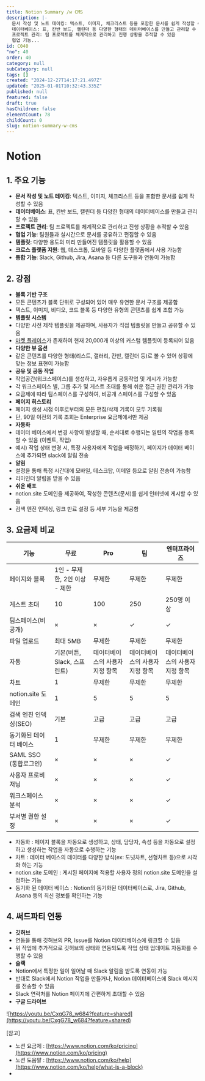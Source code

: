 ```yaml
---
title: Notion Summary /w CMS
description: |-
  문서 작성 및 노트 테이킹: 텍스트, 이미지, 체크리스트 등을 포함한 문서를 쉽게 작성할 수 있음
  데이터베이스: 표, 칸반 보드, 캘린더 등 다양한 형태의 데이터베이스를 만들고 관리할 수 있음
  프로젝트 관리: 팀 프로젝트를 체계적으로 관리하고 진행 상황을 추적할 수 있음
  협업 기능...
id: C040
"no": 40
order: 40
category: null
subCategory: null
tags: []
created: "2024-12-27T14:17:21.497Z"
updated: "2025-01-01T10:32:43.335Z"
published: null
featured: false
draft: true
hasChildren: false
elementCount: 78
childCount: 0
slug: notion-summary-w-cms
---
```


# Notion



## 1. 주요 기능

- **문서 작성 및 노트 테이킹**: 텍스트, 이미지, 체크리스트 등을 포함한 문서를 쉽게 작성할 수 있음
- **데이터베이스**: 표, 칸반 보드, 캘린더 등 다양한 형태의 데이터베이스를 만들고 관리할 수 있음
- **프로젝트 관리**: 팀 프로젝트를 체계적으로 관리하고 진행 상황을 추적할 수 있음
- **협업 기능**: 팀원들과 실시간으로 문서를 공유하고 편집할 수 있음
- **템플릿**: 다양한 용도의 미리 만들어진 템플릿을 활용할 수 있음
- **크로스 플랫폼 지원**: 웹, 데스크톱, 모바일 등 다양한 플랫폼에서 사용 가능함
- **통합 기능**: Slack, Github, Jira, Asana 등 다른 도구들과 연동이 가능함


## 2. 강점

- **블록 기반 구조**
- 모든 콘텐츠가 블록 단위로 구성되어 있어 매우 유연한 문서 구조를 제공함
- 텍스트, 이미지, 비디오, 코드 블록 등 다양한 유형의 콘텐츠를 쉽게 조합 가능
- **템플릿 시스템**
- 다양한 사전 제작 템플릿을 제공하며, 사용자가 직접 템플릿을 만들고 공유할 수 있음
- [마켓 플레이스](https://www.notion.com/ko/templates)가 존재하여 현재 20,000개 이상의 커스텀 템플릿이 등록되어 있음
- **다양한 뷰 옵션**
- 같은 콘텐츠를 다양한 형태(리스트, 갤러리, 칸반, 캘린더 등)로 볼 수 있어 상황에 맞는 정보 표현이 가능함
- **공유 및 공동 작업**
- 작업공간(워크스페이스)를 생성하고, 자유롭게 공동작업 및 게시가 가능함
- 각 워크스페이스 별, 그룹 추가 및 게스트 초대를 통해 쉬운 접근 권한 관리가 가능
- 요금제에 따라 팀스페이스를 구성하여, 비공개 스페이스를 구성할 수 있음
- **페이지 히스토리**
- 페이지 생성 시점 이후로부터의 모든 편집/삭제 기록이 모두 기록됨
- 단, 90일 이전의 기록 조회는 Enterprise 요금제에서만 제공 
- **자동화**
- 데이터 베이스에서 변경 사항이 발생할 때, 순서대로 수행되는 일련의 작업을 등록할 수 있음 (이벤트, 작업)
- 예시) 작업 상태 변경 시, 특정 사용자에게 작업을 배정하기, 페이지가 데이터 베이스에 추가되면 slack에 알림 전송 
- **알림**
- 설정을 통해 특정 시간대에 모바일, 데스크탑, 이메일 등으로 알림 전송이 가능함
- 리마인더 알림을 받을 수 있음
- **쉬운 배포**
- notion.site 도메인을 제공하여, 작성한 콘텐츠(문서)를 쉽게 인터넷에 게시할 수 있음
- 검색 엔진 인덱싱, 링크 만료 설정 등 세부 기능을 제공함


## 3. 요금제 비교

| 기능 | 무료 | Pro | 팀 | 엔터프라이즈 |
| --- | --- | --- | --- | --- |
| 페이지와 블록 | 1인 - 무제한, 2인 이상 - 제한 | 무제한 | 무제한 | 무제한 |
| 게스트 초대 | 10 | 100 | 250 | 250명 이상 |
| 팀스페이스(비공개) | × | × | ✓ | ✓ |
| 파일 업로드 | 최대 5MB | 무제한 | 무제한 | 무제한 |
| 자동 | 기본(버튼, Slack, 스프린트) | 데이터베이스의 사용자 지정 항목 | 데이터베이스의 사용자 지정 항목 | 데이터베이스의 사용자 지정 항목 |  |  |  |  |
| 차트 | 1 | 무제한 | 무제한 | 무제한 |
| notion.site 도메인 | 1 | 5 | 5 | 5 |
| 검색 엔진 인덱싱(SEO) | 기본 | 고급 | 고급 | 고급 |
| 동기화된 데이터 베이스 | 1 | 무제한 | 무제한 | 무제한 |
| SAML SSO (통합로그인) | × | × | × | ✓ |
| 사용자 프로비저닝 | × | × | × | ✓ |
| 워크스페이스 분석 | × | × | × | ✓ |
| 부서별 권한 설정 | × | × | × | ✓ |

- 자동화 : 페이지 블록을 자동으로 생성하고, 상태, 담당자, 속성 등을 자동으로 설정하고 생성하는 작업을 자동으로 수행하는 기능
- 차트 : 데이터 베이스의 데이터를 다양한 방식(ex: 도넛차트, 선형차트 등)으로 시각화 하는 기능
- notion.site 도메인 : 게시된 페이지에 적용할 사용자 정의 notion.site 도메인을 설정하는 기능
- 동기화 된 데이터 베이스 : Notion의 동기화된 데이터베이스로, Jira, Github, Asana 등의 최신 정보를 확인하는 기능


## 4. 써드파티 연동

- **깃허브**
- 연동을 통해 깃허브의 PR, Issue를 Notion 데이터베이스에 링크할 수 있음
- 위 작업에 추가적으로 깃허브의 상태와 연동되도록 작업 상태 업데이트 자동화를 수행할 수 있음
- **슬랙**
- Notion에서 특정한 일이 일어날 때 Slack 알림을 받도록 연동이 가능
- 반대로 Slack에서 Notion 작업을 만들거나, Notion 데이터베이스에 Slack 메시지를 전송할 수 있음
- Slack 연락처를 Notion 페이지에 간편하게 초대할 수 있음
- **구글 드라이브**


![https://youtu.be/CxgG78_w684?feature=shared](https://youtu.be/CxgG78_w684?feature=shared)



[참고]

- 노션 요금제 : [https://www.notion.com/ko/pricing](https://www.notion.com/ko/pricing)
- 노션 도움말 : [https://www.notion.com/ko/help](https://www.notion.com/ko/help/what-is-a-block)
-
